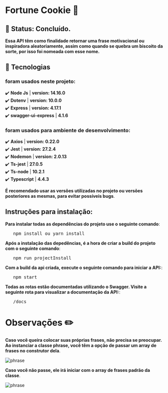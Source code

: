 # Fortune Cookie 🥠

## 🚧 Status: Concluído.

__Essa API têm como finalidade retornar uma frase motivacional ou inspiradora aleatoriamente, assim como quando
se quebra um biscoito da sorte, por isso foi nomeada com esse nome.__

## 🔧 Tecnologias
### foram usados neste projeto:
✔️ **Node Js** | **version: 14.16.0**\
✔️ **Dotenv** | **version: 10.0.0**\
✔️ **Express** | **version: 4.17.1**\
✔️ **swagger-ui-express** | **4.1.6**

### foram usados para ambiente de desenvolvimento:
✔️ **Axios** | **version: 0.22.0**\
✔️ **Jest** | **version: 27.2.4**\
✔️ **Nodemon** | **version: 2.0.13**\
✔️ **Ts-jest** | **27.0.5**\
✔️ **Ts-node** | **10.2.1**\
✔️ **Typescript** | **4.4.3**

__É recomendado usar as versões utilizadas no projeto ou versões posteriores as mesmas, para evitar possíveis bugs__.

## Instruções para instalação:
__Para instalar todas as dependências do projeto use o seguinte comando__:
<pre>
   npm install ou yarn install
</pre>

__Após a instalação das depedências, é a hora de criar a build do projeto com o seguinte comando__:
<pre>
   npm run projectInstall
</pre>

__Com a build da api criada, execute o seguinte comando para iniciar a API:__:
<pre>
   npm start
</pre>

__Todas as rotas estão documentadas utilizando o Swagger. Visite a seguinte rota para visualizar a documentação da API:__:
<pre>
   /docs
</pre>

# Observações ✏️

__Caso você queira colocar suas próprias frases, não precisa se preocupar. Ao instanciar a classe phrase, você têm
a opção de passar um array de frases no construtor dela__. 

![phrase](./src/public/images/phrase2.png?raw=true "instanciando")

__Caso você não passe, ele irá iniciar com o array de frases
padrão da classe__.

![phrase](./src/public/images/phrase.png?raw=true "construtor da classe")
